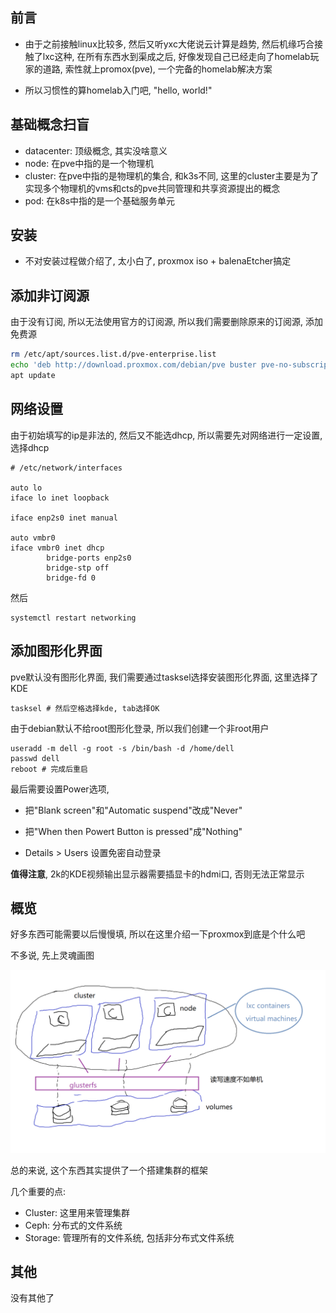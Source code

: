 <!--
.. title: proxmox-宝宝的第一个homelab解决方案
.. slug: proxmox-bao-bao-de-di-yi-ge-homelabjie-jue-fang-an
.. date: 2021-09-30 17:11:58 UTC+08:00
.. tags: 
.. category: 
.. link: 
.. description: 
.. type: text
-->

## 前言

- 由于之前接触linux比较多, 然后又听yxc大佬说云计算是趋势, 然后机缘巧合接触了lxc这种, 在所有东西水到渠成之后, 好像发现自己已经走向了homelab玩家的道路, 索性就上promox(pve), 一个完备的homelab解决方案

- 所以习惯性的算homelab入门吧, "hello, world!"

## 基础概念扫盲

- datacenter: 顶级概念, 其实没啥意义
- node: 在pve中指的是一个物理机
- cluster: 在pve中指的是物理机的集合, 和k3s不同, 这里的cluster主要是为了实现多个物理机的vms和cts的pve共同管理和共享资源提出的概念
- pod: 在k8s中指的是一个基础服务单元

## 安装

- 不对安装过程做介绍了, 太小白了, proxmox iso + balenaEtcher搞定

## 添加非订阅源

由于没有订阅, 所以无法使用官方的订阅源, 所以我们需要删除原来的订阅源, 添加免费源

```bash
rm /etc/apt/sources.list.d/pve-enterprise.list
echo 'deb http://download.proxmox.com/debian/pve buster pve-no-subscription' >> /etc/apt/sources.list.d/pve-no-subscription.list
apt update
```

## 网络设置

由于初始填写的ip是非法的, 然后又不能选dhcp, 所以需要先对网络进行一定设置, 选择dhcp

```
# /etc/network/interfaces

auto lo
iface lo inet loopback

iface enp2s0 inet manual

auto vmbr0
iface vmbr0 inet dhcp
        bridge-ports enp2s0
        bridge-stp off
        bridge-fd 0
```

然后

```
systemctl restart networking
```

## 添加图形化界面

pve默认没有图形化界面, 我们需要通过tasksel选择安装图形化界面, 这里选择了KDE

```
tasksel # 然后空格选择kde, tab选择OK
```

由于debian默认不给root图形化登录, 所以我们创建一个非root用户

```
useradd -m dell -g root -s /bin/bash -d /home/dell
passwd dell
reboot # 完成后重启
```

最后需要设置Power选项,

- 把"Blank screen"和"Automatic suspend"改成"Never"

- 把"When then Powert Button is pressed"成"Nothing"

- Details > Users 设置免密自动登录

**值得注意**, 2k的KDE视频输出显示器需要插显卡的hdmi口, 否则无法正常显示

## 概览

好多东西可能需要以后慢慢填, 所以在这里介绍一下proxmox到底是个什么吧


不多说, 先上灵魂画图

<img src="/images/cloud-computing.png" style="text-align: center" />


总的来说, 这个东西其实提供了一个搭建集群的框架

几个重要的点:

- Cluster: 这里用来管理集群
- Ceph: 分布式的文件系统
- Storage: 管理所有的文件系统, 包括非分布式文件系统

## 其他

没有其他了